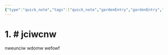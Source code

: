 ```yaml
---
{"type":"quick_note","tags":["quick_note","gardenEntry","gardenEntry","gardenEntry","gardenEntry","gardenEntry","gardenEntry","gardenEntry","gardenEntry","gardenEntry","gardenEntry","gardenEntry","gardenEntry","gardenEntry"],"author":"codertoro","establish":"2025-03-03 20：01：58","dg-home":"true","dg-publish":true,"permalink":"/2025-03-03-20-01-58/","dgPassFrontmatter":true,"noteIcon":"","created":"2025-03-03T20:01:58.438+08:00","updated":"2025-03-03T20:05:06.189+08:00"}
---
```


# 1. # jciwcnw
nweunciw
wdomw
wefowf